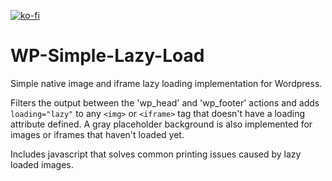 [![ko-fi](https://www.ko-fi.com/img/githubbutton_sm.svg)](https://ko-fi.com/A0A01FORH)
# WP-Simple-Lazy-Load
Simple native image and iframe lazy loading implementation for Wordpress.

Filters the output between the 'wp_head' and 'wp_footer' actions and adds ```loading="lazy"``` to any ```<img>``` or ```<iframe>``` tag that doesn't have a loading attribute defined. A gray placeholder background is also implemented for images or iframes that haven't loaded yet.

Includes javascript that solves common printing issues caused by lazy loaded images.
